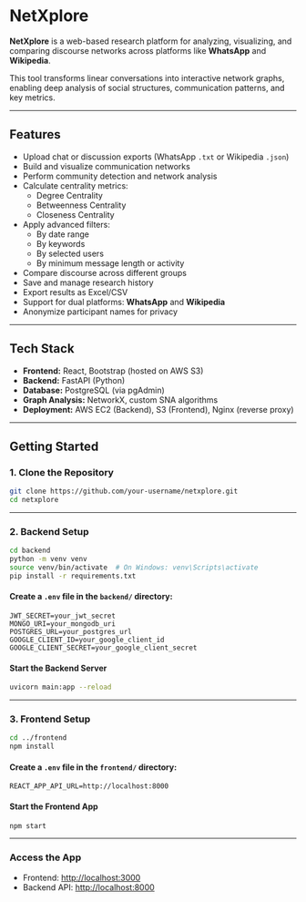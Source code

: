 # NetXplore

**NetXplore** is a web-based research platform for analyzing, visualizing, and comparing discourse networks across platforms like **WhatsApp** and **Wikipedia**.

This tool transforms linear conversations into interactive network graphs, enabling deep analysis of social structures, communication patterns, and key metrics.

---

## Features

* Upload chat or discussion exports (WhatsApp `.txt` or Wikipedia `.json`)
* Build and visualize communication networks
* Perform community detection and network analysis
* Calculate centrality metrics:
  * Degree Centrality
  * Betweenness Centrality
  * Closeness Centrality
* Apply advanced filters:
  * By date range
  * By keywords
  * By selected users
  * By minimum message length or activity
* Compare discourse across different groups
* Save and manage research history
* Export results as Excel/CSV
* Support for dual platforms: **WhatsApp** and **Wikipedia**
* Anonymize participant names for privacy

---

## Tech Stack

* **Frontend:** React, Bootstrap (hosted on AWS S3)
* **Backend:** FastAPI (Python)
* **Database:** PostgreSQL (via pgAdmin)
* **Graph Analysis:** NetworkX, custom SNA algorithms
* **Deployment:** AWS EC2 (Backend), S3 (Frontend), Nginx (reverse proxy)

---

##  Getting Started

### 1. Clone the Repository

```bash
git clone https://github.com/your-username/netxplore.git
cd netxplore
```

---

### 2. Backend Setup

```bash
cd backend
python -m venv venv
source venv/bin/activate  # On Windows: venv\Scripts\activate
pip install -r requirements.txt
```

####  Create a `.env` file in the `backend/` directory:

```env
JWT_SECRET=your_jwt_secret
MONGO_URI=your_mongodb_uri
POSTGRES_URL=your_postgres_url
GOOGLE_CLIENT_ID=your_google_client_id
GOOGLE_CLIENT_SECRET=your_google_client_secret
```

#### Start the Backend Server

```bash
uvicorn main:app --reload
```

---

### 3. Frontend Setup

```bash
cd ../frontend
npm install
```

####  Create a `.env` file in the `frontend/` directory:

```env
REACT_APP_API_URL=http://localhost:8000
```

#### Start the Frontend App

```bash
npm start
```

---

### Access the App

* Frontend: [http://localhost:3000](http://localhost:3000)
* Backend API: [http://localhost:8000](http://localhost:8000)
